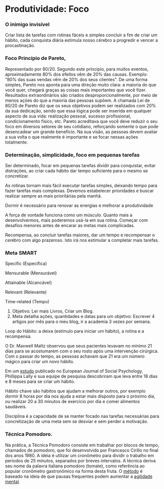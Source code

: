 # Produtividade: Foco

### O inimigo invisível

Criar lista de tarefas com rotinas fáceis e simples concluir a fim de criar um hábito,
cada conquista diária estimula nosso cérebro a progredir e vencer a procastinação.
### Foco Princípio de Pareto,
Representado por 80/20. Segundo este princípio, para muitos eventos, aproximadamente
80% dos efeitos vêm de 20% das causas.
Exemplo: “80% das suas vendas vêm de 20% dos seus clientes".
De uma forma simples, Pareto nos aponta para uma direção muito clara: a maioria do
que você quer, chegará graças as coisas mais importantes que você fizer.
Resultados extraordinários são criados desproporcionalmente, por meio de menos
ações do que a maioria das pessoas supõem.
A chamada Lei de 80/20 de Pareto diz que os seus objetivos podem ser realizados com
20% da sua dedicação, sendo que essa lógica pode ser inserida em qualquer aspecto
de sua vida: realização pessoal, sucesso profissional, condicionamento físico, etc.
Pareto acreditava que você deve reduzir o seu foco em diversos setores de seu
cotidiano, reforçando somente o que pode desencadear um grande benefício. Na sua
visão, as pessoas devem avaliar a sua volta o que realmente é importante e se focar
nessas ações totalmente.

### Determinação, simplicidade, foco em pequenas tarefas

Ser determinado, focar em pequenas tarefas dividir para conquistar, evitar
distrações, ao criar cada hábito dar tempo suficiente para o mesmo se concretizar.

As rotinas tornam mais fácil executar tarefas simples, deixando tempo para fazer
tarefas mais complexas.
Devemos estabelecer prioridades e buscar realizar sempre as mais prioritárias pela
manhã.

Dormir é necessário para renovar as energias e melhorar a produtividade

A força de vontade funciona como um músculo. Quanto mais a desenvolvermos, mais
poderemos usá-la em sua rotina. Começar com desafios menores antes de encarar as
metas mais complicadas.

Recompensa, ao concluir tarefas maiores, dar um tempo e recompensar o cerébro com algo prazeroso. Isto irá nos estimular a completar mais tarefas.
### Meta SMART
Specific (Específica)

Mensurable (Mensurável)

Attainable (Alcancável)

Relevant (Relevante)

Time-related (Tempo)

1. Objetivo: Ler mais Livros, Criar um Blog.
2. Meta detalha ações, quantidades e datas para um objetivo: Escrever 4 artigos por mês para o meu blog, ir a academia 3 vezes por semana.

Loop do Hábito: a deixa (estímulo para iniciar um hábito), a rotina e a recompensa.

O Dr. Maxwell Maltz observou que seus pacientes levavam no mínimo 21 dias para se acostumarem com o seu rosto após uma intervenção cirúrgica. Com o passar do tempo, as pessoas achavam que 21 era um número mágico para criar um novo hábito.

Em um [estudo](http://onlinelibrary.wiley.com/doi/10.1002/ejsp.674/abstract) publicado no European Journal of Social Psychology, Phillippa Lally e sua equipe de pesquisa descobriram que leva entre 18 dias e 8 meses para se criar um hábito. 

Hábito chave são hábitos que ajudam a melhorar outros, por exemplo dormir 8 horas por dia nos ajuda a estar mais disposto para o próximo dia, ou realizar 20 a 30 minutos de exercício por dia e comer alimentos saudáveis.

Disciplina é a capacidade de se manter focado nas tarefas necessárias para concretização de uma meta sem se desviar e sem perder a motivação. 

### Técnica Pomodoro.

Na prática, a Técnica Pomodoro consiste em trabalhar por blocos de tempo, chamados de pomodoro, que foi desenvolvido por Francesco Cirillo no final dos anos 1980. A ideia é utilizar um cronômetro para dividir o trabalho em períodos de 25 minutos, separados por breves intervalos. A técnica deriva seu nome da palavra italiana pomodoro (tomate), como referência ao popular cronômetro gastronômico na forma desta fruta. O [método](https://www.wsj.com/articles/SB10001424052748704538404574541590534797908) é baseado na ideia de que pausas frequentes podem aumentar a [agilidade mental](http://www.cell.com/neuron/abstract/S0896-6273%2810%2900006-1).





